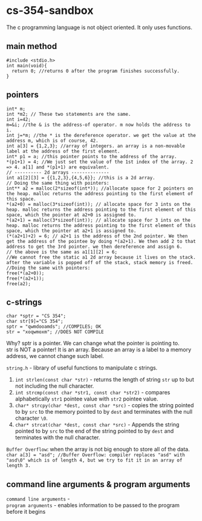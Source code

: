 # cs-354-sandbox
The c programming language is not object oriented. It only uses functions. 
## main method
```
#include <stdio.h>
int main(void){
  return 0; //returns 0 after the program finishes successfully. 
}
```
## pointers
```
int* m; 
int *m2; // These two statements are the same.
int i=42;
m=&i; //the & is the address-of operator. m now holds the address to i.
int j=*m; //the * is the dereference operator. we get the value at the address m, which is of course, 42.
int a[3] = {1,2,3}; //array of integers. an array is a non-movable label at the address of the first element. 
int* p1 = a; //this pointer points to the address of the array.
*(p1+1) = 4; //We just set the value of the 1st index of the array. 2 => 4. a[1] and *(p1+1) are equivalent.
// ---------- 2d arrays --------------
int a1[2][3] = {{1,2,3},{4,5,6}}; //this is a 2d array.
// Doing the same thing with pointers:
int** a2 = malloc(2*sizeof(int*)); //allocate space for 2 pointers on the heap. malloc returns the address pointing to the first element of this space.
*(a2+0) = malloc(3*sizeof(int)); // allocate space for 3 ints on the heap. malloc returns the address pointing to the first element of this space, which the pointer at a2+0 is assigned to.
*(a2+1) = malloc(3*sizeof(int)); // allocate space for 3 ints on the heap. malloc returns the address pointing to the first element of this space, which the pointer at a2+1 is assigned to.
(*(a2+1)+2) = 6; // a2+1 is the address of the 2nd pointer. We then get the address of the pointee by doing *(a2+1). We then add 2 to that address to get the 3rd pointer. we then dereference and assign 6.
// the above is the same as a1[1][2] = 6;
//We cannot free the static a1 2d array because it lives on the stack. after the variable is popped off of the stack, stack memory is freed. 
//Doing the same with pointers:
free(*(a2+0));
free(*(a2+1));
free(a2);
```

## c-strings
```
char *sptr = "CS 354";  
char str[9]="CS 354";
sptr = "qwmdooamds"; //COMPILES; OK
str = "xoqwmoxm"; //DOES NOT COMPILE
```
Why? sptr is a pointer. We can change what the pointer is pointing to.  
str is NOT a pointer! It is an array. Because an array is a label to a memory address, we cannot change such label.  

`string.h` - library of useful functions to manipulate c strings. 

1. `int strlen(const char *str)` - returns the length of string `str` up to but not including the null character.  
2. `int strcmp(const char *str1, const char *str2)` - compares alphabetically `str1` pointee value with `str2` pointee value. 
3. `char* strcpy(char *dest, const char *src)` - copies the string pointed to by `src` to the memory pointed to by `dest` and terminates with the null character `\0`.
4. `char* strcat(char *dest, const char *src)` - Appends the string pointed to by `src` to the end of the string pointed to by `dest` and terminates with the null character.   

`Buffer Overflow`: when the array is not big enough to store all of the data. <br/>
`char a[3] = "asd"; //Buffer Overflow: compiler replaces "asd" with "asd\0" which is of length 4, but we try to fit it in an array of length 3.`



## command line arguments & program arguments
`command line arguments` -   
`program arguments` - enables information to be passed to the program before it begins
